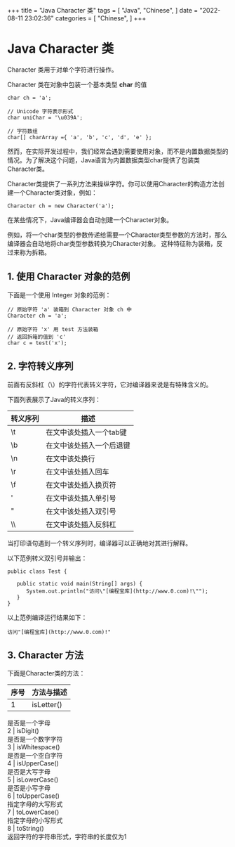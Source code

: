 +++
title = "Java Character 类"
tags = [
"Java",
"Chinese",
]
date = "2022-08-11 23:02:36"
categories = [
"Chinese",
]
+++
# Java Character 类

Character 类用于对单个字符进行操作。

Character 类在对象中包装一个基本类型 **char** 的值

    
    
    char ch = 'a';
     
    // Unicode 字符表示形式
    char uniChar = '\u039A'; 
     
    // 字符数组
    char[] charArray ={ 'a', 'b', 'c', 'd', 'e' };
    

然而，在实际开发过程中，我们经常会遇到需要使用对象，而不是内置数据类型的情况。为了解决这个问题，Java语言为内置数据类型char提供了包装类Character类。

Character类提供了一系列方法来操纵字符。你可以使用Character的构造方法创建一个Character类对象，例如：

    
    
    Character ch = new Character('a');
    

在某些情况下，Java编译器会自动创建一个Character对象。

例如，将一个char类型的参数传递给需要一个Character类型参数的方法时，那么编译器会自动地将char类型参数转换为Character对象。
这种特征称为装箱，反过来称为拆箱。



## 1\. 使用 Character 对象的范例

下面是一个使用 Integer 对象的范例：

    
    
    // 原始字符 'a' 装箱到 Character 对象 ch 中
    Character ch = 'a';
     
    // 原始字符 'x' 用 test 方法装箱
    // 返回拆箱的值到 'c'
    char c = test('x');
    



## 2\. 字符转义序列

前面有反斜杠（\）的字符代表转义字符，它对编译器来说是有特殊含义的。

下面列表展示了Java的转义序列：

转义序列 |  描述  
---|---  
\t |  在文中该处插入一个tab键  
\b |  在文中该处插入一个后退键  
\n |  在文中该处换行  
\r |  在文中该处插入回车  
\f |  在文中该处插入换页符  
\' |  在文中该处插入单引号  
\" |  在文中该处插入双引号  
\\\ |  在文中该处插入反斜杠  
  
当打印语句遇到一个转义序列时，编译器可以正确地对其进行解释。

以下范例转义双引号并输出：

    
    
    public class Test {
     
       public static void main(String[] args) {
          System.out.println("访问\"[编程宝库](http://www.0.com)!\"");
       }
    }
    

以上范例编译运行结果如下：

    
    
    访问"[编程宝库](http://www.0.com)!"
    



## 3\. Character 方法

下面是Character类的方法：

序号 |  方法与描述  
---|---  
1 |  isLetter()  
是否是一个字母  
2 |  isDigit()  
是否是一个数字字符  
3 |  isWhitespace()  
是否是一个空白字符  
4 |  isUpperCase()  
是否是大写字母  
5 |  isLowerCase()  
是否是小写字母  
6 |  toUpperCase()  
指定字母的大写形式  
7 |  toLowerCase()  
指定字母的小写形式  
8 |  toString()  
返回字符的字符串形式，字符串的长度仅为1


